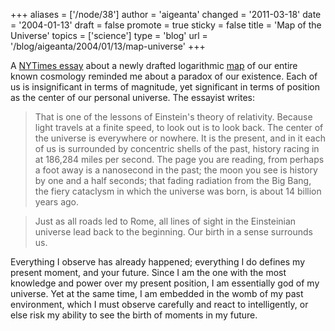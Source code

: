 +++
aliases = ['/node/38']
author = 'aigeanta'
changed = '2011-03-18'
date = '2004-01-13'
draft = false
promote = true
sticky = false
title = 'Map of the Universe'
topics = ['science']
type = 'blog'
url = '/blog/aigeanta/2004/01/13/map-universe'
+++
<p>A <a href="http://www.nytimes.com/2004/01/13/science/space/13COSM.html">NYTimes essay</a> about a newly drafted logarithmic <a href="http://www.astro.princeton.edu/~mjuric/universe/">map</a> of our entire known cosmology reminded me about a paradox of our existence. Each of us is insignificant in terms of magnitude, yet significant in terms of position as the center of our personal universe. The essayist writes:</p>
<blockquote>That is one of the lessons of Einstein's theory of relativity. Because light travels at a finite speed, to look out is to look back. The center of the universe is everywhere or nowhere. It is the present, and in it each of us is surrounded by concentric shells of the past, history racing in at 186,284 miles per second. The page you are reading, from perhaps a foot away is a nanosecond in the past; the moon you see is history by one and a half seconds; that fading radiation from the Big Bang, the fiery cataclysm in which the universe was born, is about 14 billion years ago.</blockquote><blockquote>Just as all roads led to Rome, all lines of sight in the Einsteinian universe lead back to the beginning. Our birth in a sense surrounds us.</blockquote><p>Everything I observe has already happened; everything I do defines my present moment, and your future. Since I am the one with the most knowledge and power over my present position, I am essentially god of my universe. Yet at the same time, I am embedded in the womb of my past environment, which I must observe carefully and react to intelligently, or else risk my ability to see the birth of moments in my future.</p>


